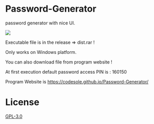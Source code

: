 # Password-Generator
password generator with nice UI.

![](https://github.com/CODESOLE/Password-Generator/blob/main/res/PasswordGenerator.gif)

Executable file is in the release => dist.rar !

Only works on Windows platform.

You can also download file from program website !

At first execution default password access PIN is : 160150

Program Website is https://codesole.github.io/Password-Generator/

# License
<a href = "http://www.gnu.org/licenses/gpl.html">GPL-3.0</a>
